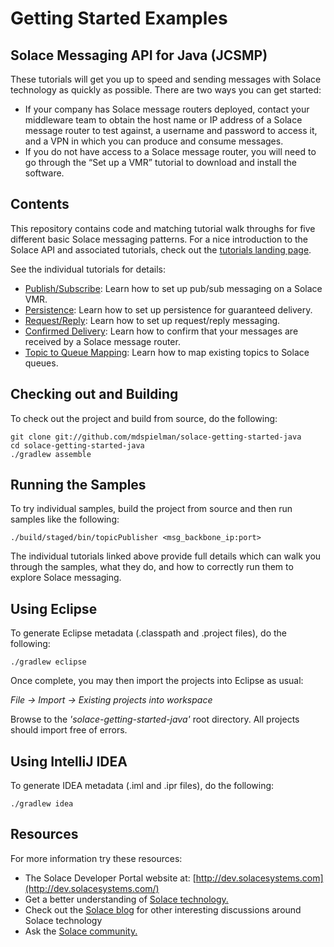 # Getting Started Examples
## Solace Messaging API for Java (JCSMP)

These tutorials will get you up to speed and sending messages with Solace technology as quickly as possible. There are two ways you can get started:

- If your company has Solace message routers deployed, contact your middleware team to obtain the host name or IP address of a Solace message router to test against, a username and password to access it, and a VPN in which you can produce and consume messages.
- If you do not have access to a Solace message router, you will need to go through the  “Set up a VMR” tutorial to download and install the software.

## Contents

This repository contains code and matching tutorial walk throughs for five different basic Solace messaging patterns. For a nice introduction to the Solace API and associated tutorials, check out the [tutorials landing page](https://mdspielman.github.io/solace-getting-started-java).

See the individual tutorials for details:

- [Publish/Subscribe](https://mdspielman.github.io/solace-getting-started-java/docs/publish-subscribe): Learn how to set up pub/sub messaging on a Solace VMR.
- [Persistence](https://mdspielman.github.io/solace-getting-started-java/docs/persistence-with-queues): Learn how to set up persistence for guaranteed delivery.
- [Request/Reply](https://mdspielman.github.io/solace-getting-started-java/docs/request-reply): Learn how to set up request/reply messaging.
- [Confirmed Delivery](https://mdspielman.github.io/solace-getting-started-java/docs/confirmed-delivery): Learn how to confirm that your messages are received by a Solace message router.
- [Topic to Queue Mapping](https://mdspielman.github.io/solace-getting-started-java/docs/topic-to-queue-mapping): Learn how to map existing topics to Solace queues.

## Checking out and Building

To check out the project and build from source, do the following:

    git clone git://github.com/mdspielman/solace-getting-started-java
    cd solace-getting-started-java
    ./gradlew assemble

## Running the Samples

To try individual samples, build the project from source and then run samples like the following:

    ./build/staged/bin/topicPublisher <msg_backbone_ip:port>

The individual tutorials linked above provide full details which can walk you through the samples, what they do, and how to correctly run them to explore Solace messaging.

## Using Eclipse

To generate Eclipse metadata (.classpath and .project files), do the following:

    ./gradlew eclipse

Once complete, you may then import the projects into Eclipse as usual:

 *File -> Import -> Existing projects into workspace*

Browse to the *'solace-getting-started-java'* root directory. All projects should import
free of errors.

## Using IntelliJ IDEA

To generate IDEA metadata (.iml and .ipr files), do the following:

    ./gradlew idea

## Resources

For more information try these resources:

- The Solace Developer Portal website at:
[http://dev.solacesystems.com](http://dev.solacesystems.com/)
- Get a better understanding of [Solace technology.](http://dev.solacesystems.com/tech/)
- Check out the [Solace blog](http://dev.solacesystems.com/blog/) for other interesting discussions around Solace technology
- Ask the [Solace community.](http://dev.solacesystems.com/community/)
